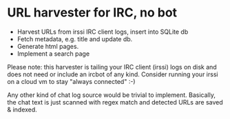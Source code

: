 # URL harvester for IRC, no bot

* Harvest URLs from irssi IRC client logs, insert into SQLite db
* Fetch metadata, e.g. title and update db.
* Generate html pages.
* Implement a search page

Please note: this harvester is tailing your IRC client (irssi) logs on disk and does not need or include an ircbot of any kind.
Consider running your irssi on a cloud vm to stay "always connected" :-)

Any other kind of chat log source would be trivial to implement.
Basically, the chat text is just scanned with regex match and detected URLs are saved & indexed.

